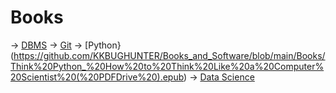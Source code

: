 # Books
-> [DBMS](https://github.com/KKBUGHUNTER/Books_and_Software/blob/main/Books/Fundamentals%20of%20Database%20Systems%20Seventh%20Edition%20(%20PDFDrive%20).pdf)
-> [Git](https://github.com/KKBUGHUNTER/Books_and_Software/blob/main/Books/GitNotesForProfessionals.pdf)
-> [Python}(https://github.com/KKBUGHUNTER/Books_and_Software/blob/main/Books/Think%20Python_%20How%20to%20Think%20Like%20a%20Computer%20Scientist%20(%20PDFDrive%20).epub)
-> [Data Science](https://github.com/KKBUGHUNTER/Books_and_Software/blob/main/Books/Introduction%20to%20Data%20Science.%20%20A%20Python%20Approach%20to%20Concepts%2C%20Techniques%20and%20Applications%20(%20PDFDrive%20).pdf)
